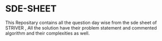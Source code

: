 # SDE-SHEET
This Repositary contains all the question day wise from the sde sheet of STRIVER , All the solution have their problem statement and commented algorithm and their complexities as well.



















